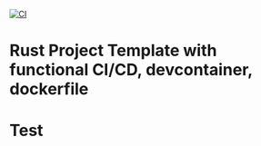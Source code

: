 [![CI](https://github.com/nogibjj/Alex_Ackerman_Mini_Project_7_Rust_CLI/actions/workflows/CI.yml/badge.svg)](https://github.com/nogibjj/Alex_Ackerman_Mini_Project_7_Rust_CLI/actions/workflows/CI.yml)

# Rust Project Template with functional CI/CD, devcontainer, dockerfile


# Test